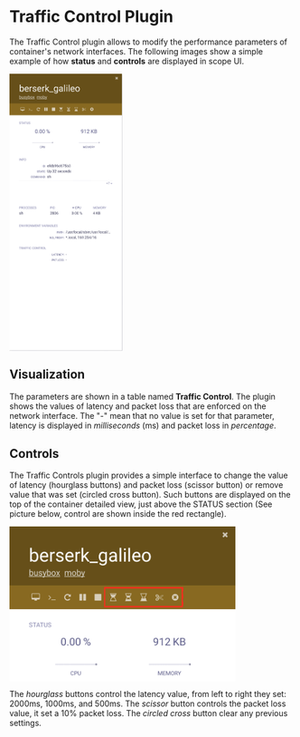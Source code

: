 # Traffic Control Plugin

The Traffic Control plugin allows to modify the performance parameters of container's network interfaces. The following images show a simple example of how **status** and **controls** are displayed in scope UI.

<img src="imgs/container_view.png" width="200" alt="Scope Probe plugin screenshot" align="center">

## Visualization

The parameters are shown in a table named **Traffic Control**. The plugin shows the values of latency and packet loss that are enforced on the network interface. The "-" mean that no value is set for that parameter, latency is displayed in *milliseconds* (ms) and packet loss in *percentage*.

## Controls

The Traffic Controls plugin provides a simple interface to change the value of latency (hourglass buttons) and packet loss (scissor button) or remove value that was set (circled cross button). Such buttons are displayed on the top of the container detailed view, just above the STATUS section (See picture below, control are shown inside the red rectangle).

<img src="imgs/controls.png" width="400" alt="Scope Probe plugin screenshot" align="center">

The *hourglass* buttons control the latency value, from left to right they set: 2000ms, 1000ms, and 500ms. The *scissor* button controls the packet loss value, it set a 10% packet loss. The *circled cross* button clear any previous settings.
